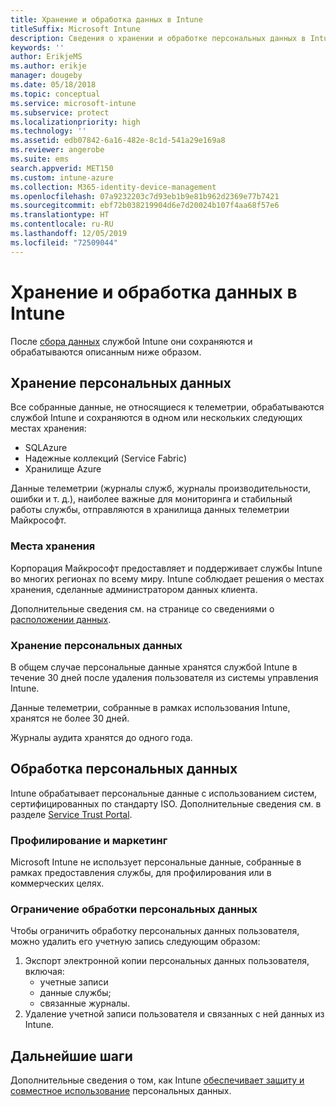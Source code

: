 ```yaml
---
title: Хранение и обработка данных в Intune
titleSuffix: Microsoft Intune
description: Сведения о хранении и обработке персональных данных в Intune.
keywords: ''
author: ErikjeMS
ms.author: erikje
manager: dougeby
ms.date: 05/18/2018
ms.topic: conceptual
ms.service: microsoft-intune
ms.subservice: protect
ms.localizationpriority: high
ms.technology: ''
ms.assetid: edb07842-6a16-482e-8c1d-541a29e169a8
ms.reviewer: angerobe
ms.suite: ems
search.appverid: MET150
ms.custom: intune-azure
ms.collection: M365-identity-device-management
ms.openlocfilehash: 07a9232203c7d93eb1b9e81b962d2369e77b7421
ms.sourcegitcommit: ebf72b038219904d6e7d20024b107f4aa68f57e6
ms.translationtype: HT
ms.contentlocale: ru-RU
ms.lasthandoff: 12/05/2019
ms.locfileid: "72509044"
---
```

# <a name="data-storage-and-processing-in-intune"></a>Хранение и обработка данных в Intune

После [сбора данных](privacy-data-collect.md) службой Intune они сохраняются и обрабатываются описанным ниже образом.

## <a name="storing-personal-data"></a>Хранение персональных данных

Все собранные данные, не относящиеся к телеметрии, обрабатываются службой Intune и сохраняются в одном или нескольких следующих местах хранения: 

- SQLAzure 
- Надежные коллекций (Service Fabric)  
- Хранилище Azure 

Данные телеметрии (журналы служб, журналы производительности, ошибки и т. д.), наиболее важные для мониторинга и стабильный работы службы, отправляются в хранилища данных телеметрии Майкрософт.

### <a name="storage-locations"></a>Места хранения

Корпорация Майкрософт предоставляет и поддерживает службы Intune во многих регионах по всему миру. Intune соблюдает решения о местах хранения, сделанные администратором данных клиента.

Дополнительные сведения см. на странице со сведениями о [расположении данных](https://www.microsoft.com/trust-center/privacy/data-location).

### <a name="personal-data-retention"></a>Хранение персональных данных

В общем случае персональные данные хранятся службой Intune в течение 30 дней после удаления пользователя из системы управления Intune.

Данные телеметрии, собранные в рамках использования Intune, хранятся не более 30 дней.

Журналы аудита хранятся до одного года.

## <a name="processing-personal-data"></a>Обработка персональных данных

Intune обрабатывает персональные данные с использованием систем, сертифицированных по стандарту ISO. Дополнительные сведения см. в разделе [Service Trust Portal](https://www.microsoft.com/en-us/TrustCenter/stp).

### <a name="profiling-and-marketing"></a>Профилирование и маркетинг

Microsoft Intune не использует персональные данные, собранные в рамках предоставления службы, для профилирования или в коммерческих целях. 

### <a name="restrict-processing-of-personal-data"></a>Ограничение обработки персональных данных

Чтобы ограничить обработку персональных данных пользователя, можно удалить его учетную запись следующим образом:
1. Экспорт электронной копии персональных данных пользователя, включая:
    - учетные записи
    - данные службы;
    - связанные журналы.
2. Удаление учетной записи пользователя и связанных с ней данных из Intune.

## <a name="next-steps"></a>Дальнейшие шаги

Дополнительные сведения о том, как Intune [обеспечивает защиту и совместное использование](privacy-data-secure-share.md) персональных данных. 
